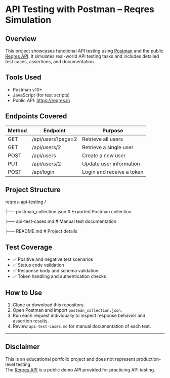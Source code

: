 # API Testing with Postman – Reqres Simulation

## Overview

This project showcases functional API testing using [Postman](https://www.postman.com/) and the public [Reqres API](https://reqres.in). It simulates real-world API testing tasks and includes detailed test cases, assertions, and documentation.

##  Tools Used

- Postman v10+
- JavaScript (for test scripts)
- Public API: https://reqres.in

##  Endpoints Covered

| Method | Endpoint | Purpose |
|--------|----------|---------|
| GET | /api/users?page=2 | Retrieve all users |
| GET | /api/users/2 | Retrieve a single user |
| POST | /api/users | Create a new user |
| PUT | /api/users/2 | Update user information |
| POST | /api/login | Login and receive a token |

##  Project Structure

reqres-api-testing /

├── postman_collection.json # Exported Postman collection

├── api-test-cases.md # Manual test documentation

├── README.md # Project details

## Test Coverage
- ✅ Positive and negative test scenarios  
- ✅ Status code validation  
- ✅ Response body and schema validation  
- ✅ Token handling and authentication checks  

##  How to Use

1. Clone or download this repository.
2. Open Postman and import `postman_collection.json`.
3. Run each request individually to inspect response behavior and assertion results.
4. Review `api-test-cases.md` for manual documentation of each test.

---

## Disclaimer
This is an educational portfolio project and does not represent production-level testing.  
The [Reqres API](https://reqres.in) is a public demo API provided for practicing API testing.
